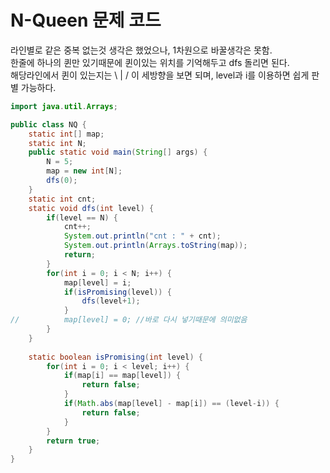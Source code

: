 # N-Queen 문제 코드
라인별로 같은 중복 없는것 생각은 했었으나, 1차원으로 바꿀생각은 못함.  
한줄에 하나의 퀸만 있기때문에 퀸이있는 위치를 기억해두고 dfs 돌리면 된다.  
해당라인에서 퀸이 있는지는 \ | / 이 세방향을 보면 되며, level과 i를 이용하면 쉽게 판별 가능하다.

``` java
import java.util.Arrays;

public class NQ {
	static int[] map;
	static int N;
	public static void main(String[] args) {
		N = 5;
		map = new int[N];
		dfs(0);
	}
	static int cnt;
	static void dfs(int level) {
		if(level == N) {
			cnt++;
			System.out.println("cnt : " + cnt);
			System.out.println(Arrays.toString(map));
			return;
		}
		for(int i = 0; i < N; i++) {
			map[level] = i;
			if(isPromising(level)) {
				dfs(level+1);
			}
//			map[level] = 0; //바로 다시 넣기때문에 의미없음
		}
	}
	
	static boolean isPromising(int level) {
		for(int i = 0; i < level; i++) {
			if(map[i] == map[level]) {
				return false;
			}
			if(Math.abs(map[level] - map[i]) == (level-i)) {
				return false;
			}
		}
		return true;
	}
}
```
